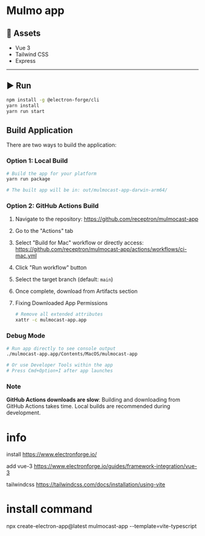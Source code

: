 
# Mulmo app



## 🚀 Assets

- Vue 3
- Tailwind CSS
- Express

---

## ▶️ Run

```bash
npm install -g @electron-forge/cli
yarn install
yarn run start
```

## Build Application

There are two ways to build the application:

### Option 1: Local Build

```bash
# Build the app for your platform
yarn run package

# The built app will be in: out/mulmocast-app-darwin-arm64/
```

### Option 2: GitHub Actions Build

1. Navigate to the repository: https://github.com/receptron/mulmocast-app
2. Go to the "Actions" tab
3. Select "Build for Mac" workflow or directly access: https://github.com/receptron/mulmocast-app/actions/workflows/ci-mac.yml
4. Click "Run workflow" button
5. Select the target branch (default: `main`)
6. Once complete, download from Artifacts section
7. Fixing Downloaded App Permissions

    ```bash
    # Remove all extended attributes
    xattr -c mulmocast-app.app
    ```

### Debug Mode

```bash
# Run app directly to see console output
./mulmocast-app.app/Contents/MacOS/mulmocast-app

# Or use Developer Tools within the app
# Press Cmd+Option+I after app launches
```

### Note

**GitHub Actions downloads are slow**: Building and downloading from GitHub Actions takes time. Local builds are recommended during development.

# info

install
https://www.electronforge.io/

add vue-3
https://www.electronforge.io/guides/framework-integration/vue-3

tailwindcss
https://tailwindcss.com/docs/installation/using-vite

# install command

npx create-electron-app@latest mulmocast-app --template=vite-typescript
